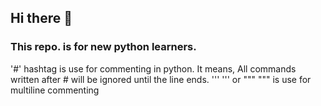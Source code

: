 ## Hi there 👋
### This repo. is for new python learners.
'#' hashtag is use for commenting in python.
It means, All commands written after # will be ignored until the line ends.
''' ''' or """ """ is use for multiline commenting
